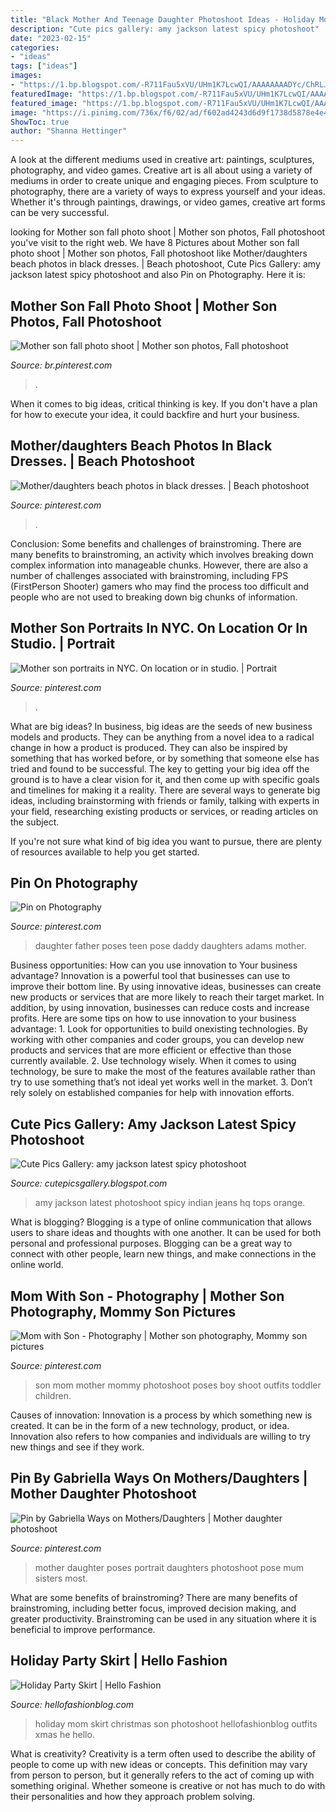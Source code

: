 ```yaml
---
title: "Black Mother And Teenage Daughter Photoshoot Ideas - Holiday Mom Skirt Christmas Son Photoshoot Hellofashionblog Outfits Xmas He Hello"
description: "Cute pics gallery: amy jackson latest spicy photoshoot"
date: "2023-02-15"
categories:
- "ideas"
tags: ["ideas"]
images:
- "https://1.bp.blogspot.com/-R711Fau5xVU/UHm1K7LcwQI/AAAAAAAADYc/ChRLJGAs1-M/s1600/amy+jackson+latest+hot+photoshoot00.JPG"
featuredImage: "https://1.bp.blogspot.com/-R711Fau5xVU/UHm1K7LcwQI/AAAAAAAADYc/ChRLJGAs1-M/s1600/amy+jackson+latest+hot+photoshoot00.JPG"
featured_image: "https://1.bp.blogspot.com/-R711Fau5xVU/UHm1K7LcwQI/AAAAAAAADYc/ChRLJGAs1-M/s1600/amy+jackson+latest+hot+photoshoot00.JPG"
image: "https://i.pinimg.com/736x/f6/02/ad/f602ad4243d6d9f1738d5878e4e4ef93--mother-son-photo-shoots.jpg"
ShowToc: true
author: "Shanna Hettinger"
---
```



A look at the different mediums used in creative art: paintings, sculptures, photography, and video games.
Creative art is all about using a variety of mediums in order to create unique and engaging pieces. From sculpture to photography, there are a variety of ways to express yourself and your ideas. Whether it's through paintings, drawings, or video games, creative art forms can be very successful.

	

		
looking for Mother son fall photo shoot | Mother son photos, Fall photoshoot you've visit to the right web. We have 8 Pictures about Mother son fall photo shoot | Mother son photos, Fall photoshoot like Mother/daughters beach photos in black dresses. | Beach photoshoot, Cute Pics Gallery: amy jackson latest spicy photoshoot and also Pin on Photography. Here it is:
		
    
## Mother Son Fall Photo Shoot | Mother Son Photos, Fall Photoshoot

<img loading=lazy src="https://i.pinimg.com/736x/37/53/a2/3753a2f560ecd76aecc957036879b2fa.jpg" onerror="this.onerror=null;this.src='https://tse4.mm.bing.net/th?id=OIP.C3y8LRfN3giKo0t5nZoH3wHaLH&amp;pid=15.1';" alt="Mother son fall photo shoot | Mother son photos, Fall photoshoot">

_Source: br.pinterest.com_

>. 

	

When it comes to big ideas, critical thinking is key. If you don't have a plan for how to execute your idea, it could backfire and hurt your business.

    
## Mother/daughters Beach Photos In Black Dresses. | Beach Photoshoot

<img loading=lazy src="https://i.pinimg.com/736x/ae/4c/9d/ae4c9db3857b106d14b242a3739b4274.jpg" onerror="this.onerror=null;this.src='https://tse3.mm.bing.net/th?id=OIP.xB_2nZEsisZnehEMly24xAHaLH&amp;pid=15.1';" alt="Mother/daughters beach photos in black dresses. | Beach photoshoot">

_Source: pinterest.com_

>. 

	

Conclusion: Some benefits and challenges of brainstroming.
There are many benefits to brainstroming, an activity which involves breaking down complex information into manageable chunks. However, there are also a number of challenges associated with brainstroming, including FPS (FirstPerson Shooter) gamers who may find the process too difficult and people who are not used to breaking down big chunks of information.

    
## Mother Son Portraits In NYC. On Location Or In Studio. | Portrait

<img loading=lazy src="https://i.pinimg.com/736x/f6/02/ad/f602ad4243d6d9f1738d5878e4e4ef93--mother-son-photo-shoots.jpg" onerror="this.onerror=null;this.src='https://tse2.mm.bing.net/th?id=OIP.kK6hePt8sGGh3aAOdRVEjQHaKY&amp;pid=15.1';" alt="Mother son portraits in NYC. On location or in studio. | Portrait">

_Source: pinterest.com_

>. 

	

What are big ideas?
In business, big ideas are the seeds of new business models and products. They can be anything from a novel idea to a radical change in how a product is produced. They can also be inspired by something that has worked before, or by something that someone else has tried and found to be successful. 
The key to getting your big idea off the ground is to have a clear vision for it, and then come up with specific goals and timelines for making it a reality. There are several ways to generate big ideas, including brainstorming with friends or family, talking with experts in your field, researching existing products or services, or reading articles on the subject. 

If you're not sure what kind of big idea you want to pursue, there are plenty of resources available to help you get started.

    
## Pin On Photography

<img loading=lazy src="https://i.pinimg.com/736x/b5/f3/18/b5f318df5f58817ad53ff2ed39932d70--father-and-daughter-photography-teen-father-daughter-poses.jpg" onerror="this.onerror=null;this.src='https://tse3.mm.bing.net/th?id=OIP.PbJryBomwaS9SoM6Vdf6kQHaLH&amp;pid=15.1';" alt="Pin on Photography">

_Source: pinterest.com_

>daughter father poses teen pose daddy daughters adams mother. 

	

Business opportunities: How can you use innovation to Your business advantage?
Innovation is a powerful tool that businesses can use to improve their bottom line. By using innovative ideas, businesses can create new products or services that are more likely to reach their target market. In addition, by using innovation, businesses can reduce costs and increase profits. Here are some tips on how to use innovation to your business advantage: 1. Look for opportunities to build onexisting technologies. By working with other companies and coder groups, you can develop new products and services that are more efficient or effective than those currently available. 2. Use technology wisely. When it comes to using technology, be sure to make the most of the features available rather than try to use something that’s not ideal yet works well in the market. 3. Don’t rely solely on established companies for help with innovation efforts.

    
## Cute Pics Gallery: Amy Jackson Latest Spicy Photoshoot

<img loading=lazy src="https://1.bp.blogspot.com/-R711Fau5xVU/UHm1K7LcwQI/AAAAAAAADYc/ChRLJGAs1-M/s1600/amy+jackson+latest+hot+photoshoot00.JPG" onerror="this.onerror=null;this.src='https://tse3.mm.bing.net/th?id=OIP.PL6TkruFfye-wfKN1_FD0AHaLE&amp;pid=15.1';" alt="Cute Pics Gallery: amy jackson latest spicy photoshoot">

_Source: cutepicsgallery.blogspot.com_

>amy jackson latest photoshoot spicy indian jeans hq tops orange. 

	

What is blogging?
Blogging is a type of online communication that allows users to share ideas and thoughts with one another. It can be used for both personal and professional purposes. Blogging can be a great way to connect with other people, learn new things, and make connections in the online world.

    
## Mom With Son - Photography | Mother Son Photography, Mommy Son Pictures

<img loading=lazy src="https://i.pinimg.com/736x/b7/aa/1d/b7aa1dad42ddfb4c19c5cf1d8ff5b940--mom-with-son-mom-son.jpg" onerror="this.onerror=null;this.src='https://tse2.mm.bing.net/th?id=OIP.jK1WWq2Wv9nvHO907AwWmwDHEs&amp;pid=15.1';" alt="Mom with Son - Photography | Mother son photography, Mommy son pictures">

_Source: pinterest.com_

>son mom mother mommy photoshoot poses boy shoot outfits toddler children. 

	

Causes of innovation:
Innovation is a process by which something new is created. It can be in the form of a new technology, product, or idea. Innovation also refers to how companies and individuals are willing to try new things and see if they work.

    
## Pin By Gabriella Ways On Mothers/Daughters | Mother Daughter Photoshoot

<img loading=lazy src="https://i.pinimg.com/originals/36/0d/8c/360d8c1e7c843bac227582f908e35a19.jpg" onerror="this.onerror=null;this.src='https://tse1.mm.bing.net/th?id=OIP.U3QgGZLE827ZMgNOVn_nKAHaHa&amp;pid=15.1';" alt="Pin by Gabriella Ways on Mothers/Daughters | Mother daughter photoshoot">

_Source: pinterest.com_

>mother daughter poses portrait daughters photoshoot pose mum sisters most. 

	

What are some benefits of brainstroming?
There are many benefits of brainstroming, including better focus, improved decision making, and greater productivity. Brainstroming can be used in any situation where it is beneficial to improve performance.

    
## Holiday Party Skirt | Hello Fashion

<img loading=lazy src="https://www.hellofashionblog.com/wp-content/uploads/2015/11/mom-and-son-christmas.jpg" onerror="this.onerror=null;this.src='https://tse1.mm.bing.net/th?id=OIP.AGnDo68stfwkG0xgE-mz-wHaLg&amp;pid=15.1';" alt="Holiday Party Skirt | Hello Fashion">

_Source: hellofashionblog.com_

>holiday mom skirt christmas son photoshoot hellofashionblog outfits xmas he hello. 

	

What is creativity?
Creativity is a term often used to describe the ability of people to come up with new ideas or concepts. This definition may vary from person to person, but it generally refers to the act of coming up with something original. Whether someone is creative or not has much to do with their personalities and how they approach problem solving.


